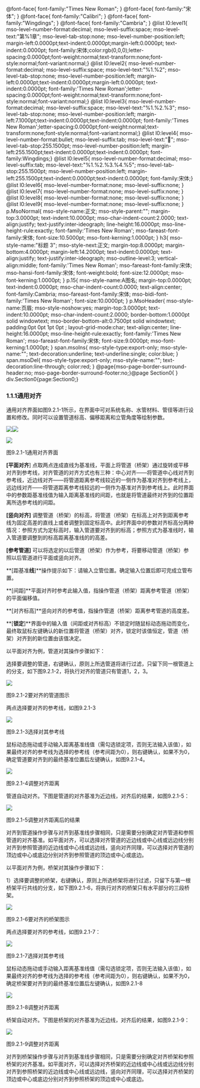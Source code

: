  @font-face{ font-family:"Times New Roman"; } @font-face{ font-family:"宋体"; } @font-face{ font-family:"Calibri"; } @font-face{ font-family:"Wingdings"; } @font-face{ font-family:"Cambria"; } @list l0:level1{ mso-level-number-format:decimal; mso-level-suffix:space; mso-level-text:"第%1章"; mso-level-tab-stop:none; mso-level-number-position:left; margin-left:0.0000pt;text-indent:0.0000pt;margin-left:0.0000pt; text-indent:0.0000pt; font-family:宋体;color:rgb(0,0,0);letter-spacing:0.0000pt;font-weight:normal;text-transform:none;font-style:normal;font-variant:normal;} @list l0:level2{ mso-level-number-format:decimal; mso-level-suffix:space; mso-level-text:"%1.%2"; mso-level-tab-stop:none; mso-level-number-position:left; margin-left:0.0000pt;text-indent:0.0000pt;margin-left:0.0000pt; text-indent:0.0000pt; font-family:'Times New Roman';letter-spacing:0.0000pt;font-weight:normal;text-transform:none;font-style:normal;font-variant:normal;} @list l0:level3{ mso-level-number-format:decimal; mso-level-suffix:space; mso-level-text:"%1.%2.%3"; mso-level-tab-stop:none; mso-level-number-position:left; margin-left:7.1000pt;text-indent:0.0000pt;text-indent:0.0000pt; font-family:'Times New Roman';letter-spacing:0.0000pt;font-weight:normal;text-transform:none;font-style:normal;font-variant:normal;} @list l0:level4{ mso-level-number-format:bullet; mso-level-suffix:tab; mso-level-text:""; mso-level-tab-stop:255.1500pt; mso-level-number-position:left; margin-left:255.1500pt;text-indent:0.0000pt;text-indent:0.0000pt; font-family:Wingdings;} @list l0:level5{ mso-level-number-format:decimal; mso-level-suffix:tab; mso-level-text:"%1.%2.%3.%4.%5"; mso-level-tab-stop:255.1500pt; mso-level-number-position:left; margin-left:255.1500pt;text-indent:0.0000pt;text-indent:0.0000pt; font-family:宋体;} @list l0:level6{ mso-level-number-format:none; mso-level-suffix:none; } @list l0:level7{ mso-level-number-format:none; mso-level-suffix:none; } @list l0:level8{ mso-level-number-format:none; mso-level-suffix:none; } @list l0:level9{ mso-level-number-format:none; mso-level-suffix:none; } p.MsoNormal{ mso-style-name:正文; mso-style-parent:""; margin-top:3.0000pt; text-indent:10.0000pt; mso-char-indent-count:2.0000; text-align:justify; text-justify:inter-ideograph; line-height:16.0000pt; mso-line-height-rule:exactly; font-family:'Times New Roman'; mso-fareast-font-family:宋体; font-size:10.5000pt; mso-font-kerning:1.0000pt; } h3{ mso-style-name:"标题 3"; mso-style-next:正文; margin-top:8.0000pt; margin-bottom:4.0000pt; margin-left:14.2000pt; text-indent:0.0000pt; text-align:justify; text-justify:inter-ideograph; mso-outline-level:3; vertical-align:middle; font-family:'Times New Roman'; mso-fareast-font-family:宋体; mso-hansi-font-family:宋体; font-weight:bold; font-size:12.0000pt; mso-font-kerning:1.0000pt; } p.15{ mso-style-name:A图名; margin-top:0.0000pt; text-indent:0.0000pt; mso-char-indent-count:0.0000; text-align:center; font-family:Cambria; mso-fareast-font-family:宋体; mso-bidi-font-family:'Times New Roman'; font-size:10.0000pt; } p.MsoHeader{ mso-style-name:页眉; mso-style-noshow:yes; margin-top:3.0000pt; text-indent:10.0000pt; mso-char-indent-count:2.0000; border-bottom:1.0000pt solid windowtext; mso-border-bottom-alt:0.7500pt solid windowtext; padding:0pt 0pt 1pt 0pt ; layout-grid-mode:char; text-align:center; line-height:16.0000pt; mso-line-height-rule:exactly; font-family:'Times New Roman'; mso-fareast-font-family:宋体; font-size:9.0000pt; mso-font-kerning:1.0000pt; } span.msoIns{ mso-style-type:export-only; mso-style-name:""; text-decoration:underline; text-underline:single; color:blue; } span.msoDel{ mso-style-type:export-only; mso-style-name:""; text-decoration:line-through; color:red; } @page{mso-page-border-surround-header:no; mso-page-border-surround-footer:no;}@page Section0{ } div.Section0{page:Section0;}

### 1.1.1**通用对齐**

通用对齐界面如图9.2.1\-1所示，在界面中可对系统名称、水管材料、管径等进行设置和修改。同时可以设置管道标高、偏移距离和立管角度等绘制参数。

![](file:///C:\Users\pkpm\AppData\Local\Temp\ksohtml8136\wps9.jpg)![](file:///C:\Users\pkpm\AppData\Local\Temp\ksohtml8136\wps10.jpg)

![](file:///C:\Users\pkpm\AppData\Local\Temp\ksohtml8136\wps11.jpg)

图9.2.1\-1通用对齐界面

**\[平面对齐**\] 点取两点连成直线为基准线，平面上将管道（桥架）通过旋转或平移对齐到参考线，对齐管道的对齐方式也有三种：中心对齐——将管道中心线对齐到参考线，近边线对齐——将管道距离参考线较近的一侧作为基准对齐到参考线上，远边线对齐——将管道距离参考线较远的一侧作为基准对齐到参考线上。此时界面中的参数距基准线值为输入距离基准线的间距，也就是将管道最终对齐到的位置距离所选参考线的间距。

**\[竖向****对齐****\]** 调整管道（桥架）的标高，将管道（桥架）在标高上对齐到距离参考线为固定高差的直线上或者调整到固定标高中。此时界面中的参数对齐标高分两种情况：参照方式为定标高时，输入管道要对齐到的标高；参照方式为基准线时，输入管道要调整到的标高距离基准线的的高差。

**\[参考管道\]** 可以将选定的以后管道（桥架）作为参考，将要移动管道（桥架）参照以后管道进行平面或竖向对齐。

**\[距基准****线****\]**操作提示如下：请输入立管位置。确定输入位置后即可完成立管布置。

**\[间距\]**平面对齐时参考此输入值，指操作管道（桥架）距离参考管道（桥架）的平面偏移值。

**\[对齐标高\]**竖向对齐的参考值，指操作管道（桥架）距离参考管道的高度差。

**\[****锁定****\]**界面中的输入值（间距或对齐标高）不锁定时随鼠标动态拖动而变化，最终取鼠标左键确认的新位置将管道（桥架）对齐，锁定时该值恒定，管道（桥架）对齐到的新位置由该值决定。

以平面对齐为例，管道对其操作步骤如下：

选择要调整的管道，右键确认，原则上所选管道将进行过滤，只留下同一根管道上的分支，如下图9.2.1\-2，将执行对齐的管道只有管道1，2，3。

![](file:///C:\Users\pkpm\AppData\Local\Temp\ksohtml8136\wps12.jpg)

图9.2.1\-2要对齐的管道图示

两点选择要对齐的参考线，如图9.2.1\-3

![](file:///C:\Users\pkpm\AppData\Local\Temp\ksohtml8136\wps13.jpg)

图9.2.1\-3选择对其参考线

鼠标动态拖动或手动输入距离基准线值（需勾选锁定项，否则无法输入该值），如果最终对齐的参考线为选择的参考线（参考间距为0），则右键确认，如果不为0，确定管道要对齐到的最终基准位置后左键确认，如图9.2.1\-4。

![](file:///C:\Users\pkpm\AppData\Local\Temp\ksohtml8136\wps14.jpg)

图9.2.1\-4调整对齐距离

管道自动对齐。下图是管道的对齐基准为近边线，对齐后的结果，如图9.2.1\-5：

![](file:///C:\Users\pkpm\AppData\Local\Temp\ksohtml8136\wps15.jpg)

图9.2.1\-5调整对齐距离后的结果

对齐到管道操作步骤与对齐到基准线步骤相同，只是需要分别确定对齐管道和参照管道的对齐基准。如平面对齐，可以选择对齐管道的近边线或中心线或远边线分别对齐到参照管道的近边线或中心线或远边线，竖向对齐同理，可以选择对齐管道的顶边或中心或底边分别对齐到参照管道的顶边或中心或底边。

以平面对齐为例，桥架对其操作步骤如下：

1）选择要调整的桥架，右键确认，原则上所选桥架将进行过滤，只留下与第一根桥架平行共线的分支，如下图9.2.1\-6，将执行对齐的桥架只有水平部分的三段桥架。

![](file:///C:\Users\pkpm\AppData\Local\Temp\ksohtml8136\wps16.jpg)

图9.2.1\-6要对齐的桥架图示

两点选择要对齐的参考线，如图9.2.1\-7：

![](file:///C:\Users\pkpm\AppData\Local\Temp\ksohtml8136\wps17.jpg)

图9.2.1\-7选择对其参考线

鼠标动态拖动或手动输入距离基准线值（需勾选锁定项，否则无法输入该值），如果最终对齐的参考线为选择的参考线（参考间距为0），则右键确认，如果不为0，确定桥架要对齐到的最终基准位置后左键确认，如图9.2.1\-8

![](file:///C:\Users\pkpm\AppData\Local\Temp\ksohtml8136\wps18.jpg)

图9.2.1\-8调整对齐距离

桥架自动对齐。下图是桥架的对齐基准为近边线，对齐后的结果，如图9.2.1\-9：

![](file:///C:\Users\pkpm\AppData\Local\Temp\ksohtml8136\wps19.jpg)

图9.2.1\-9调整对齐距离

对齐到桥架操作步骤与对齐到基准线步骤相同，只是需要分别确定对齐桥架和参照桥架的对齐基准。如平面对齐，可以选择对齐桥架的近边线或中心线或远边线分别对齐到参照桥架的近边线或中心线或远边线，竖向对齐同理，可以选择对齐桥架的顶边或中心或底边分别对齐到参照桥架的顶边或中心或底边。